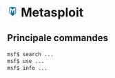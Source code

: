 # ![](img/metasploit_25.png) Metasploit

## Principale commandes

    msf$ search ...
    msf$ use ...
    msf$ info ...
